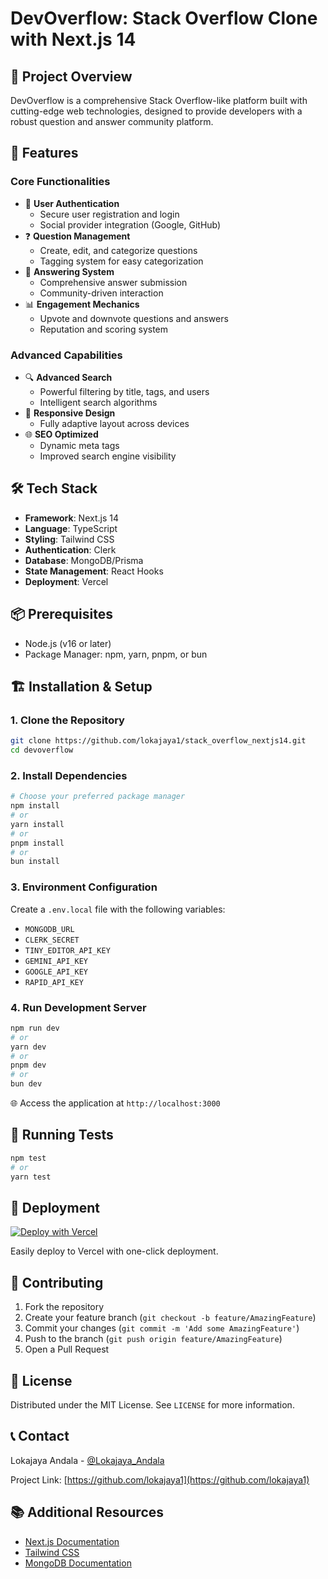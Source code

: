 # DevOverflow: Stack Overflow Clone with Next.js 14

## 🌟 Project Overview

DevOverflow is a comprehensive Stack Overflow-like platform built with cutting-edge web technologies, designed to provide developers with a robust question and answer community platform.

## 🚀 Features

### Core Functionalities
- 🔐 **User Authentication**
  - Secure user registration and login
  - Social provider integration (Google, GitHub)
- ❓ **Question Management**
  - Create, edit, and categorize questions
  - Tagging system for easy categorization
- 💬 **Answering System**
  - Comprehensive answer submission
  - Community-driven interaction
- 📊 **Engagement Mechanics**
  - Upvote and downvote questions and answers
  - Reputation and scoring system

### Advanced Capabilities
- 🔍 **Advanced Search**
  - Powerful filtering by title, tags, and users
  - Intelligent search algorithms
- 📱 **Responsive Design**
  - Fully adaptive layout across devices
- 🌐 **SEO Optimized**
  - Dynamic meta tags
  - Improved search engine visibility

## 🛠 Tech Stack

- **Framework**: Next.js 14
- **Language**: TypeScript
- **Styling**: Tailwind CSS
- **Authentication**: Clerk
- **Database**: MongoDB/Prisma
- **State Management**: React Hooks
- **Deployment**: Vercel

## 📦 Prerequisites

- Node.js (v16 or later)
- Package Manager: npm, yarn, pnpm, or bun

## 🏗 Installation & Setup

### 1. Clone the Repository
```bash
git clone https://github.com/lokajaya1/stack_overflow_nextjs14.git
cd devoverflow
```

### 2. Install Dependencies
```bash
# Choose your preferred package manager
npm install
# or
yarn install
# or
pnpm install
# or
bun install
```

### 3. Environment Configuration
Create a `.env.local` file with the following variables:
- `MONGODB_URL`
- `CLERK_SECRET`
- `TINY_EDITOR_API_KEY`
- `GEMINI_API_KEY`
- `GOOGLE_API_KEY`
- `RAPID_API_KEY`

### 4. Run Development Server
```bash
npm run dev
# or
yarn dev
# or
pnpm dev
# or
bun dev
```

🌐 Access the application at `http://localhost:3000`

## 📝 Running Tests
```bash
npm test
# or
yarn test
```

## 🚢 Deployment

[![Deploy with Vercel](https://vercel.com/button)](https://vercel.com/new)

Easily deploy to Vercel with one-click deployment.

## 🤝 Contributing

1. Fork the repository
2. Create your feature branch (`git checkout -b feature/AmazingFeature`)
3. Commit your changes (`git commit -m 'Add some AmazingFeature'`)
4. Push to the branch (`git push origin feature/AmazingFeature`)
5. Open a Pull Request

## 📄 License

Distributed under the MIT License. See `LICENSE` for more information.

## 📞 Contact

Lokajaya Andala - [@Lokajaya_Andala](https://x.com/Lokajaya_Andala)

Project Link: [https://github.com/lokajaya1](https://github.com/lokajaya1)

## 📚 Additional Resources

- [Next.js Documentation](https://nextjs.org/docs)
- [Tailwind CSS](https://tailwindcss.com/)
- [MongoDB Documentation](https://docs.mongodb.com/)

